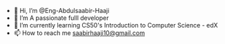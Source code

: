 - 👋 Hi, I’m @Eng-Abdulsaabir-Haaji
- 👀 I’m A passionate fulll developer
- 🌱 I’m currently learning CS50's Introduction to Computer Science - edX
- 📫 How to reach me saabirhaaji10@gmail.com

<!---
Eng-Abdulsaabir-Haaji/Eng-Abdulsaabir-Haaji is a ✨ special ✨ repository because its `README.md` (this file) appears on your GitHub profile.
You can click the Preview link to take a look at your changes.
--->
